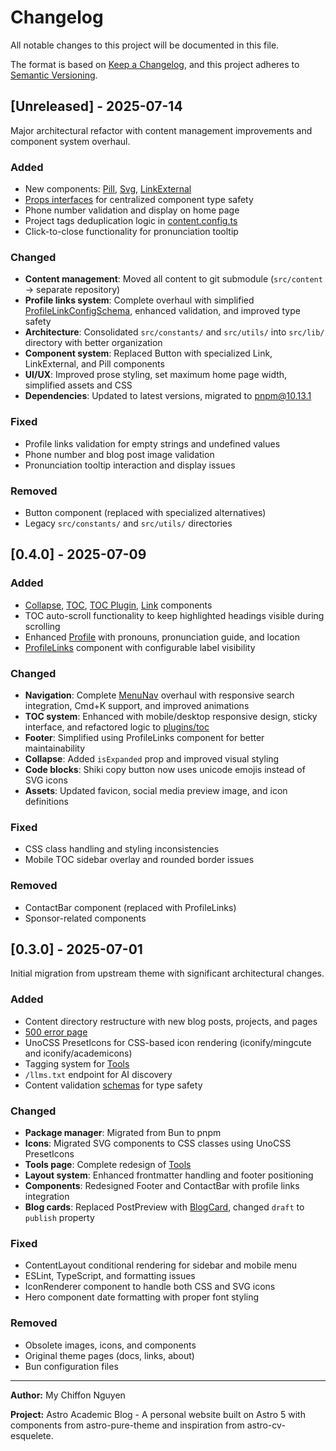 # Changelog

All notable changes to this project will be documented in this file.

The format is based on [Keep a Changelog](https://keepachangelog.com/en/1.0.0/), and this project
adheres to [Semantic Versioning](https://semver.org/spec/v2.0.0.html).

## [Unreleased] - 2025-07-14

Major architectural refactor with content management improvements and component system overhaul.

### Added

- New components: [Pill](src/components/base/Pill.astro), [Svg](src/components/base/Svg.astro), [LinkExternal](src/components/base/LinkExternal.astro)
- [Props interfaces](src/types/components.ts) for centralized component type safety
- Phone number validation and display on home page
- Project tags deduplication logic in [content.config.ts](src/content.config.ts)
- Click-to-close functionality for pronunciation tooltip

### Changed

- **Content management**: Moved all content to git submodule (`src/content` → separate repository)
- **Profile links system**: Complete overhaul with simplified [ProfileLinkConfigSchema](src/types/profile-links.ts), enhanced validation, and improved type safety
- **Architecture**: Consolidated `src/constants/` and `src/utils/` into `src/lib/` directory with better organization
- **Component system**: Replaced Button with specialized Link, LinkExternal, and Pill components
- **UI/UX**: Improved prose styling, set maximum home page width, simplified assets and CSS
- **Dependencies**: Updated to latest versions, migrated to pnpm@10.13.1

### Fixed

- Profile links validation for empty strings and undefined values
- Phone number and blog post image validation
- Pronunciation tooltip interaction and display issues

### Removed

- Button component (replaced with specialized alternatives)
- Legacy `src/constants/` and `src/utils/` directories

## [0.4.0] - 2025-07-09

### Added

- [Collapse](src/components/base/Collapse.astro), [TOC](src/components/blog/TOC.astro), [TOC Plugin](src/plugins/toc.ts), [Link](src/components/base/Link.astro) components
- TOC auto-scroll functionality to keep highlighted headings visible during scrolling
- Enhanced [Profile](src/components/home/Profile.astro) with pronouns, pronunciation guide, and location
- [ProfileLinks](src/components/base/ProfileLinks.astro) component with configurable label visibility

### Changed

- **Navigation**: Complete [MenuNav](src/components/layout/MenuNav.astro) overhaul with responsive search integration, Cmd+K support, and improved animations
- **TOC system**: Enhanced with mobile/desktop responsive design, sticky interface, and refactored logic to [plugins/toc](src/plugins/toc.ts)
- **Footer**: Simplified using ProfileLinks component for better maintainability
- **Collapse**: Added `isExpanded` prop and improved visual styling
- **Code blocks**: Shiki copy button now uses unicode emojis instead of SVG icons
- **Assets**: Updated favicon, social media preview image, and icon definitions

### Fixed

- CSS class handling and styling inconsistencies
- Mobile TOC sidebar overlay and rounded border issues

### Removed

- ContactBar component (replaced with ProfileLinks)
- Sponsor-related components

## [0.3.0] - 2025-07-01

Initial migration from upstream theme with significant architectural changes.

### Added

- Content directory restructure with new blog posts, projects, and pages
- [500 error page](src/pages/500.astro)
- UnoCSS PresetIcons for CSS-based icon rendering (iconify/mingcute and iconify/academicons)
- Tagging system for [Tools](src/components/tools/ToolSection.astro)
- `/llms.txt` endpoint for AI discovery
- Content validation [schemas](src/schemas/) for type safety

### Changed

- **Package manager**: Migrated from Bun to pnpm
- **Icons**: Migrated SVG components to CSS classes using UnoCSS PresetIcons
- **Tools page**: Complete redesign of [Tools](src/pages/uses/index.astro)
- **Layout system**: Enhanced frontmatter handling and footer positioning
- **Components**: Redesigned Footer and ContactBar with profile links integration
- **Blog cards**: Replaced PostPreview with [BlogCard](src/components/blog/BlogCard.astro), changed `draft` to `publish` property

### Fixed

- ContentLayout conditional rendering for sidebar and mobile menu
- ESLint, TypeScript, and formatting issues
- IconRenderer component to handle both CSS and SVG icons
- Hero component date formatting with proper font styling

### Removed

- Obsolete images, icons, and components
- Original theme pages (docs, links, about)
- Bun configuration files

---

**Author:** My Chiffon Nguyen

**Project:** Astro Academic Blog - A personal website built on Astro 5 with components from
astro-pure-theme and inspiration from astro-cv-esquelete.
